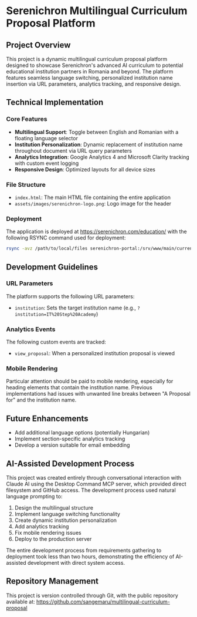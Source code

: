 # Serenichron Multilingual Curriculum Proposal Platform

## Project Overview
This project is a dynamic multilingual curriculum proposal platform designed to showcase Serenichron's advanced AI curriculum to potential educational institution partners in Romania and beyond. The platform features seamless language switching, personalized institution name insertion via URL parameters, analytics tracking, and responsive design.

## Technical Implementation

### Core Features
- **Multilingual Support**: Toggle between English and Romanian with a floating language selector
- **Institution Personalization**: Dynamic replacement of institution name throughout document via URL query parameters
- **Analytics Integration**: Google Analytics 4 and Microsoft Clarity tracking with custom event logging
- **Responsive Design**: Optimized layouts for all device sizes

### File Structure
- `index.html`: The main HTML file containing the entire application
- `assets/images/serenichron-logo.png`: Logo image for the header

### Deployment
The application is deployed at https://serenichron.com/education/ with the following RSYNC command used for deployment:

```bash
rsync -avz /path/to/local/files serenichron-portal:/srv/www/main/current/web/education/
```

## Development Guidelines

### URL Parameters
The platform supports the following URL parameters:
- `institution`: Sets the target institution name (e.g., `?institution=IT%20Step%20Academy`)

### Analytics Events
The following custom events are tracked:
- `view_proposal`: When a personalized institution proposal is viewed

### Mobile Rendering
Particular attention should be paid to mobile rendering, especially for heading elements that contain the institution name. Previous implementations had issues with unwanted line breaks between "A Proposal for" and the institution name.

## Future Enhancements
- Add additional language options (potentially Hungarian)
- Implement section-specific analytics tracking
- Develop a version suitable for email embedding

## AI-Assisted Development Process
This project was created entirely through conversational interaction with Claude AI using the Desktop Command MCP server, which provided direct filesystem and GitHub access. The development process used natural language prompting to:

1. Design the multilingual structure
2. Implement language switching functionality
3. Create dynamic institution personalization
4. Add analytics tracking
5. Fix mobile rendering issues 
6. Deploy to the production server

The entire development process from requirements gathering to deployment took less than two hours, demonstrating the efficiency of AI-assisted development with direct system access.

## Repository Management
This project is version controlled through Git, with the public repository available at: https://github.com/sangemaru/multilingual-curriculum-proposal